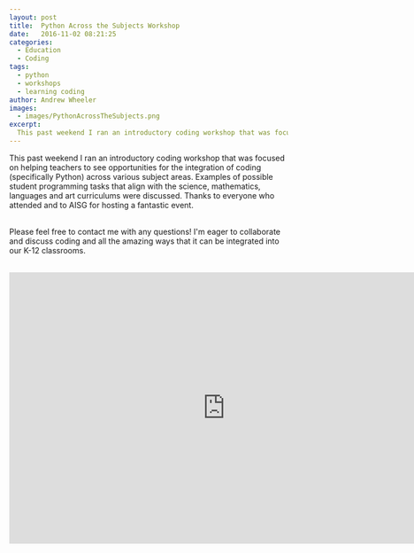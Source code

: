 ```yaml
---
layout: post
title:  Python Across the Subjects Workshop 
date:   2016-11-02 08:21:25
categories:
  - Education
  - Coding
tags:
  - python
  - workshops
  - learning coding
author: Andrew Wheeler
images:
  - images/PythonAcrossTheSubjects.png
excerpt:
  This past weekend I ran an introductory coding workshop that was focused on helping teachers to see opportunities for the integration of coding (specifically Python) across various subject areas. Examples of possible student programming tasks that align with the science, mathematics, languages and art curriculums were discussed. Thanks to everyone who attended and to AISG for hosting a fantastic event.
---
```


This past weekend I ran an introductory coding workshop that was focused on helping teachers to see opportunities for the integration of coding (specifically Python) across various subject areas. Examples of possible student programming tasks that align with the science, mathematics, languages and art curriculums were discussed. Thanks to everyone who attended and to AISG for hosting a fantastic event.<br><br>

Please feel free to contact me with any questions! I'm eager to collaborate and discuss coding and all the amazing ways that it can be integrated into our K-12 classrooms.<br><br>

<iframe src="https://docs.google.com/presentation/d/1_CvxseVs_LiZ2c_D5PdXja-OxCO7YWvlpBWNNQ3RDwE/embed?start=false&loop=false&delayms=3000" frameborder="0" width="780" height="490" allowfullscreen="true" mozallowfullscreen="true" webkitallowfullscreen="true"></iframe>